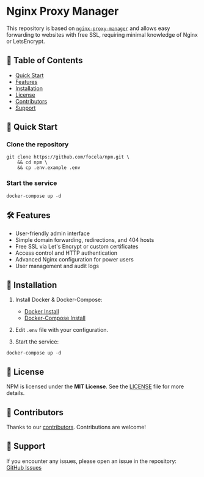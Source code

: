 # Nginx Proxy Manager

This repository is based on [`nginx-proxy-manager`](https://nginxproxymanager.com/) and allows easy forwarding to websites with free SSL, requiring minimal knowledge of Nginx or LetsEncrypt.

## 📌 Table of Contents
- [Quick Start](#-quick-start)
- [Features](#-features)
- [Installation](#-installation)
- [License](#-license)
- [Contributors](#-contributors)
- [Support](#-support)

## 🚀 Quick Start

### Clone the repository
```shell
git clone https://github.com/focela/npm.git \
    && cd npm \
    && cp .env.example .env
```

### Start the service
```shell
docker-compose up -d
```

## 🛠 Features

- User-friendly admin interface
- Simple domain forwarding, redirections, and 404 hosts
- Free SSL via Let's Encrypt or custom certificates
- Access control and HTTP authentication
- Advanced Nginx configuration for power users
- User management and audit logs

## 🔧 Installation

1. Install Docker & Docker-Compose:
    - [Docker Install](https://docs.docker.com/install/)
    - [Docker-Compose Install](https://docs.docker.com/compose/install/)

2. Edit `.env` file with your configuration.

3. Start the service:
```shell
docker-compose up -d
```

## 📄 License

NPM is licensed under the **MIT License**. See the [LICENSE](LICENSE) file for more details.

## 🤝 Contributors

Thanks to our [contributors](https://github.com/focela/npm/graphs/contributors). Contributions are welcome!

## 💬 Support

If you encounter any issues, please open an issue in the repository:  
[GitHub Issues](https://github.com/focela/npm/issues)